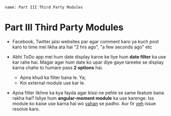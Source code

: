 ```ngMeta
name: Part III Third Party Modules
```
# Part III Third Party Modules
- Facebook, Twitter jaisi websites par agar comment karo ya kuch post karo to time mei likha ata hai "2 hrs ago", "a few seconds ago" etc

- Abhi ToDo app mei hum date display karne ke liye hum **date filter** ka use kar rahe hai. Magar agar hum date ko upar diye gaye tareeke se display karna chahe to humare pass **2 options** hai.
  - Apna khud ka filter bana le. Ya;
  - Koi external module use kar le. 
- Apna filter likhne ka kya fayda agar kissi ne pehle se same feature bana rakha hai?
Isliye hum **angular-moment module** ka use karenge. Iss module ko kaise use karna hai wo [yahan](https://github.com/urish/angular-moment) se padho. Aur fir [yeh](https://github.com/vidur149/angular-todo/issues/3) issue resolve karo.